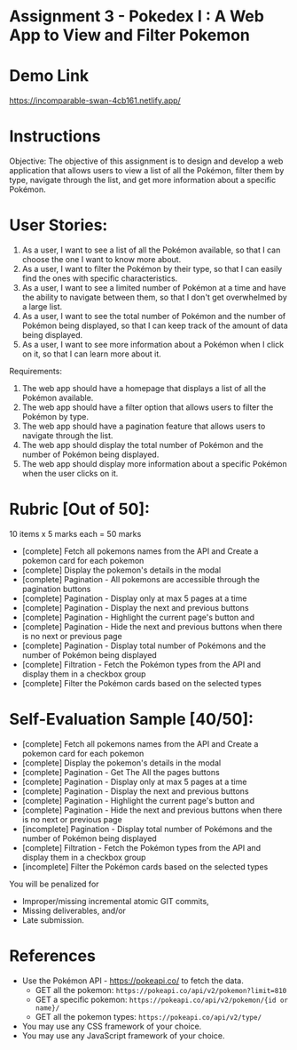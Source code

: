 # Assignment 3 - Pokedex I : A Web App to View and Filter Pokemon


# Demo Link
https://incomparable-swan-4cb161.netlify.app/

# Instructions
Objective: The objective of this assignment is to design and develop a web application that allows users to view a list of all the Pokémon, filter them by type, navigate through the list, and get more information about a specific Pokémon.

# User Stories:

1.  As a user, I want to see a list of all the Pokémon available, so that I can choose the one I want to know more about.
2.  As a user, I want to filter the Pokémon by their type, so that I can easily find the ones with specific characteristics.
2.  As a user, I want to see a limited number of Pokémon at a time and have the ability to navigate between them, so that I don't get overwhelmed by a large list.
3.  As a user, I want to see the total number of Pokémon and the number of Pokémon being displayed, so that I can keep track of the amount of data being displayed.
5.  As a user, I want to see more information about a Pokémon when I click on it, so that I can learn more about it.

Requirements:

1.  The web app should have a homepage that displays a list of all the Pokémon available.
2.  The web app should have a filter option that allows users to filter the Pokémon by type.
3.  The web app should have a pagination feature that allows users to navigate through the list.
4.  The web app should display the total number of Pokémon and the number of Pokémon being displayed.
5.  The web app should display more information about a specific Pokémon when the user clicks on it.

<!-- # Deliverables:
1.  [text link] Short YT video (1-2 minutes) that demonstrates the working of the web app. Use user stories to demonstrate the features of the web app.
2.  [text] Self-Evaluation (see Sample below).
3.  [Zip link] GitHub ClassRoom link of your source code. -->
   


# Rubric [Out of 50]:
10 items x 5 marks each = 50 marks
- [complete] Fetch all pokemons names from the API and Create a pokemon card for each pokemon  
- [complete] Display the pokemon's details in the modal
- [complete] Pagination - All pokemons are accessible through the pagination buttons
- [complete] Pagination - Display only at max 5 pages at a time
- [complete] Pagination - Display the next and previous buttons  
- [complete] Pagination - Highlight the current page's button and
- [complete] Pagination - Hide the next and previous buttons when there is no next or previous page
- [complete] Pagination - Display total number of Pokémons and the number of Pokémon being displayed
- [complete] Filtration - Fetch the Pokémon types from the API and display them in a checkbox group  
- [complete] Filter the Pokémon cards based on the selected types


# Self-Evaluation Sample [40/50]:
- [complete] Fetch all pokemons names from the API and Create a pokemon card for each pokemon  
- [complete] Display the pokemon's details in the modal
- [complete] Pagination - Get The All the pages buttons
- [complete] Pagination - Display only at max 5 pages at a time
- [complete] Pagination - Display the next and previous buttons  
- [complete] Pagination - Highlight the current page's button and
- [complete] Pagination - Hide the next and previous buttons when there is no next or previous page
- [incomplete] Pagination - Display total number of Pokémons and the number of Pokémon being displayed
- [complete] Filtration - Fetch the Pokémon types from the API and display them in a checkbox group  
- [incomplete] Filter the Pokémon cards based on the selected types

You will be penalized  for 
- Improper/missing incremental atomic GIT commits, 
- Missing deliverables, and/or 
- Late submission.

<!-- ## Development Strategy/Hint  
1.  Design the wireframe and plan the development process.   
2.  Develop the web app and implement the features mentioned in the user stories.  
3.  Test the web app, fix bugs, and prepare the YT demo.   -->

# References
- Use the Pokémon API - https://pokeapi.co/ to fetch the data.
  - GET all the pokemon: `https://pokeapi.co/api/v2/pokemon?limit=810`
  - GET a specific pokemon: `https://pokeapi.co/api/v2/pokemon/{id or name}/`
  - GET all the pokemon types: `https://pokeapi.co/api/v2/type/`
- You may use any CSS framework of your choice.
- You may use any JavaScript framework of your choice.
